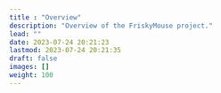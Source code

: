 ```yaml
---
title : "Overview"
description: "Overview of the FriskyMouse project."
lead: ""
date: 2023-07-24 20:21:23
lastmod: 2023-07-24 20:21:35
draft: false
images: []
weight: 100
---
```

